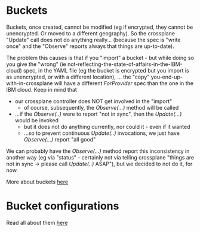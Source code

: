 # Buckets

Buckets, once created, cannot be modified (eg if encrypted, they cannot be unencrypted. Or moved to a different geography). So the crossplane "Update" call does not do anything really... (because the spec is "write once" and the "Observe" reports always that things are up-to-date).

The problem this causes is that if you "import" a bucket - but while doing so you give the "wrong" (ie not-reflecting-the-state-of-affairs-in-the-IBM-cloud) spec, in the YAML file (eg the bucket is encrypted but you import is as unencrypted, or with a different location), ... the "copy" you-end-up-with-in-crossplane will have a different _ForProvider_ spec than the one in the IBM cloud. Keep in mind that

* our crossplane controller does NOT get involved in the "import"
    -  of course, subsequently, the _Observe(...)_ method will be called
* ...if the _Observe(..)_ were to report "not in sync", then the _Update(...)_ would be invoked
    - but it does not do anything currently, nor could it - even if it wanted
    - ...so to prevent continuous _Update(..)_ invocations, we just have _Observe(...)_ report "all good"
  
We can probably have the _Observe(...)_ method report this inconsistency in another way (eg via "status" - certainly not via telling crossplane "things are not in sync -> please call _Update(..)_ ASAP"), but we decided to not do it, for now.

More about buckets [here](../../../examples/cos/bucket/README.md)

# Bucket configurations

Read all about them [here](../../../examples/cos/bucket_config/README.md)